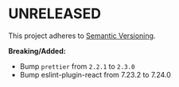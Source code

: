 # UNRELEASED

This project adheres to [Semantic Versioning](http://semver.org/).

**Breaking/Added:**
-  Bump `prettier` from `2.2.1` to `2.3.0`
-  Bump eslint-plugin-react from 7.23.2 to 7.24.0 
